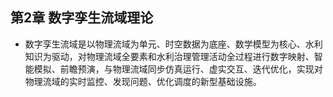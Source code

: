## 第2章 数字孪生流域理论
- 数字孪生流域是以物理流域为单元、时空数据为底座、数学模型为核心、水利知识为驱动，对物理流域全要素和水利治理管理活动全过程进行数字映射、智能模拟、前瞻预演，与物理流域同步仿真运行、虚实交互、迭代优化，实现对物理流域的实时监控、发现问题、优化调度的新型基础设施。